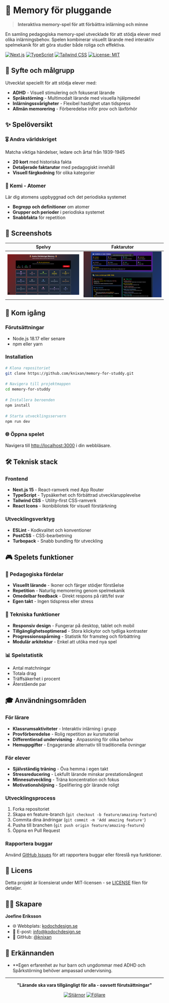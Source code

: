 # 🧠 Memory för pluggande

> **Interaktiva memory-spel för att förbättra inlärning och minne**

En samling pedagogiska memory-spel utvecklade för att stödja elever med olika inlärningsbehov. Spelen kombinerar visuellt lärande med interaktiv spelmekanik för att göra studier både roliga och effektiva.

[![Next.js](https://img.shields.io/badge/Next.js-15-black?style=flat&logo=next.js)](https://nextjs.org/)
[![TypeScript](https://img.shields.io/badge/TypeScript-5.0-blue?style=flat&logo=typescript)](https://www.typescriptlang.org/)
[![Tailwind CSS](https://img.shields.io/badge/Tailwind-3.0-06B6D4?style=flat&logo=tailwindcss)](https://tailwindcss.com/)
[![License: MIT](https://img.shields.io/badge/License-MIT-yellow.svg)](https://opensource.org/licenses/MIT)

## 🎯 Syfte och målgrupp

Utvecklat speciellt för att stödja elever med:
- **ADHD** - Visuell stimulering och fokuserat lärande
- **Språkstörning** - Multimodalt lärande med visuella hjälpmedel
- **Inlärningssvårigheter** - Flexibel hastighet utan tidspress
- **Allmän memorering** - Förberedelse inför prov och läxförhör

## ✨ Spelöversikt

### 🎖️ Andra världskriget
Matcha viktiga händelser, ledare och årtal från 1939-1945
- **20 kort** med historiska fakta
- **Detaljerade faktarutor** med pedagogiskt innehåll
- **Visuell färgkodning** för olika kategorier

### 🧪 Kemi - Atomer
Lär dig atomens uppbyggnad och det periodiska systemet
- **Begrepp och definitioner** om atomer
- **Grupper och perioder** i periodiska systemet
- **Snabbfakta** för repetition

## 📸 Screenshots

| Spelvy | Faktarutor |
|--------|------------|
|  ![Spelvy](./public/screenshots/game-view.png) | ![Faktarutor](./public/screenshots/fact-boxes.png) |

## 🚀 Kom igång

### Förutsättningar
- Node.js 18.17 eller senare
- npm eller yarn

### Installation

```bash
# Klona repositoriet
git clone https://github.com/knixan/memory-for-studdy.git

# Navigera till projektmappen
cd memory-for-studdy

# Installera beroenden
npm install

# Starta utvecklingsservern
npm run dev
```

### 🌐 Öppna spelet
Navigera till [http://localhost:3000](http://localhost:3000) i din webbläsare.

## 🛠️ Teknisk stack

### Frontend
- **Next.js 15** - React-ramverk med App Router
- **TypeScript** - Typsäkerhet och förbättrad utvecklarupplevelse
- **Tailwind CSS** - Utility-first CSS-ramverk
- **React Icons** - Ikonbibliotek för visuell förstärkning

### Utvecklingsverktyg
- **ESLint** - Kodkvalitet och konventioner
- **PostCSS** - CSS-bearbetning
- **Turbopack** - Snabb bundling för utveckling

## 🎮 Spelets funktioner

### 🎯 Pedagogiska fördelar
- **Visuellt lärande** - Ikoner och färger stödjer förståelse
- **Repetition** - Naturlig memorering genom spelmekanik
- **Omedelbar feedback** - Direkt respons på rätt/fel svar
- **Egen takt** - Ingen tidspress eller stress

### 🔧 Tekniska funktioner
- **Responsiv design** - Fungerar på desktop, tablet och mobil
- **Tillgänglighetsoptimerad** - Stora klickytor och tydliga kontraster
- **Progressionsspårning** - Statistik för framsteg och förbättring
- **Modulär arkitektur** - Enkel att utöka med nya spel

### 📊 Spelstatistik
- Antal matchningar
- Totala drag
- Träffsäkerhet i procent
- Återstående par

## 🎓 Användningsområden

### För lärare
- **Klassrumsaktiviteter** - Interaktiv inlärning i grupp
- **Provförberedelse** - Rolig repetition av kursmaterial
- **Differentierad undervisning** - Anpassning för olika behov
- **Hemuppgifter** - Engagerande alternativ till traditionella övningar

### För elever
- **Självständig träning** - Öva hemma i egen takt
- **Stressreducering** - Lekfullt lärande minskar prestationsångest
- **Minnesutveckling** - Träna koncentration och fokus
- **Motivationshöjning** - Spelifiering gör lärande roligt

### Utvecklingsprocess
1. Forka repositoriet
2. Skapa en feature-branch (`git checkout -b feature/amazing-feature`)
3. Commita dina ändringar (`git commit -m 'Add amazing feature'`)
4. Pusha till branchen (`git push origin feature/amazing-feature`)
5. Öppna en Pull Request

### Rapportera buggar
Använd [GitHub Issues](https://github.com/knixan/memory-for-studdy/issues) för att rapportera buggar eller föreslå nya funktioner.

## 📄 Licens

Detta projekt är licensierat under MIT-licensen - se [LICENSE](LICENSE) filen för detaljer.

## 👩‍💻 Skapare

**Joefine Eriksson**
- 🌐 Webbplats: [kodochdesign.se](https://kodochdesign.se)
- 📧 E-post: [info@kodochdesign.se](mailto:info@kodochdesign.se)
- 🐙 GitHub: [@knixan](https://github.com/knixan)

## 🙏 Erkännanden

- **Egen erfarenhet av hur barn och ungdommar med ADHD och Spårkstörning behöver ampassad undervisning. 

---

<div align="center">

**"Lärande ska vara tillgängligt för alla - oavsett förutsättningar"**

[![Stjärnor](https://img.shields.io/github/stars/knixan/memory-for-studdy?style=social)](https://github.com/knixan/memory-for-studdy/stargazers)
[![Följare](https://img.shields.io/github/followers/knixan?style=social)](https://github.com/knixan)

</div>
